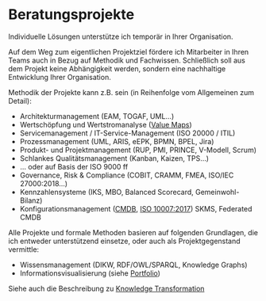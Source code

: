 # Beratungsprojekte

Individuelle Lösungen unterstütze ich temporär in Ihrer Organisation.

Auf dem Weg zum eigentlichen Projektziel fördere ich Mitarbeiter in Ihren Teams auch in Bezug auf Methodik und Fachwissen. Schließlich soll aus dem Projekt keine Abhängigkeit werden, sondern eine nachhaltige Entwicklung Ihrer Organisation.

Methodik der Projekte kann z.B. sein (in Reihenfolge vom Allgemeinen zum Detail):

* Architekturmanagement (EAM, TOGAF, UML…)
* Wertschöpfung und Wertstromanalyse ([Value Maps](https://observablehq.com/@bogo/value-maps-guide?collection=@bogo/kts-user-documentation))
* Servicemanagement / IT-Service-Management (ISO 20000 / ITIL)
* Prozessmanagement (UML, ARIS, eEPK, BPMN, BPEL, Jira)
* Produkt- und Projektmanagement (RUP, PMI, PRINCE, V-Modell, Scrum)
* Schlankes Qualitätsmanagement (Kanban, Kaizen, TPS…) 
* ... oder auf Basis der ISO 9000 ff
* Governance, Risk & Compliance (COBIT, CRAMM, FMEA, ISO/IEC 27000:2018…)
* Kennzahlensysteme (IKS, MBO, Balanced Scorecard, Gemeinwohl-Bilanz)
* Konfigurationsmanagement ([CMDB](/cmdb), [ISO 10007:2017](https://www.iso.org/standard/70400.html)) SKMS, Federated CMDB

Alle Projekte und formale Methoden basieren auf folgenden Grundlagen, die ich entweder unterstützend einsetze, oder auch als Projektgegenstand vermittle:

* Wissensmanagement (DIKW, RDF/OWL/SPARQL, Knowledge Graphs)
* Informationsvisualisierung (siehe [Portfolio](https://observablehq.com/collection/@bogo/portfolio))

Siehe auch die Beschreibung zu [Knowledge Transformation](/knowledge-transformation/)
